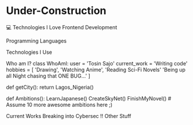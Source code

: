 # Under-Construction
💻 Technologies I Love
Frontend Development


Programming Languages
           

Technologies I Use
      

Who am I?
class WhoAmI:
	user = 'Tosin Sajo'
   	current_work = 'Writing code'
   	hobbies = [
   			'Drawing',
   			'Watching Anime',
   			'Reading Sci-Fi Novels'
   			'Being up all Night chasing that ONE BUG...'
   		]
   
   def getCity():
   	return Lagos_Nigeria()
   
   def Ambitions():
   	LearnJapanese()
   	CreateSkyNet()
   	FinishMyNovel()
   	# Assume 10 more awesome ambitions here  ;)
   
Current Works
Breaking into Cybersec !!
Other Stuff

